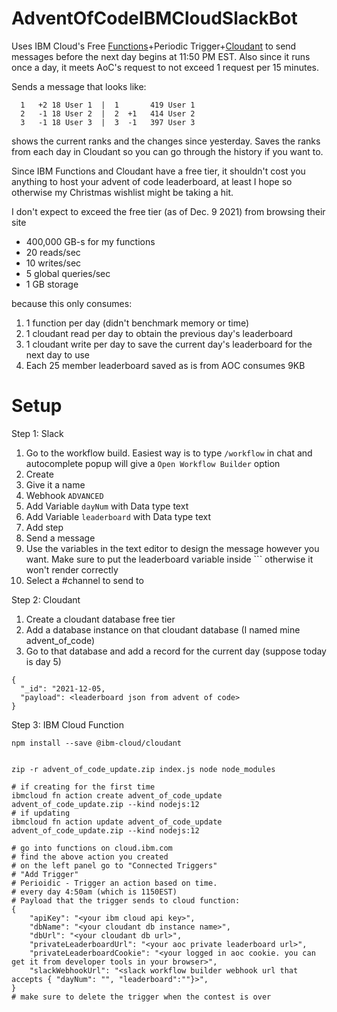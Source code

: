 # AdventOfCodeIBMCloudSlackBot
Uses IBM Cloud's Free [Functions](https://cloud.ibm.com/functions/learn/pricing)+Periodic Trigger+[Cloudant](https://www.ibm.com/cloud/cloudant/pricing) to send messages before the next day begins at 11:50 PM EST. Also since it runs once a day, it meets AoC's request to not exceed 1 request per 15 minutes.

Sends a message that looks like:
```
  1   +2 18 User 1  |  1       419 User 1
  2   -1 18 User 2  |  2  +1   414 User 2
  3   -1 18 User 3  |  3  -1   397 User 3
```
shows the current ranks and the changes since yesterday. Saves the ranks from each day in Cloudant so you can go through the history if you want to.


Since IBM Functions and Cloudant have a free tier, it shouldn't cost you anything to host your advent of code leaderboard,
at least I hope so otherwise my Christmas wishlist might be taking a hit.

I don't expect to exceed the free tier (as of Dec. 9 2021) from browsing their site

* 400,000 GB-s for my functions
* 20 reads/sec
* 10 writes/sec
* 5 global queries/sec 
* 1 GB storage

because this only consumes:

1. 1 function per day (didn't benchmark memory or time)
2. 1 cloudant read per day to obtain the previous day's leaderboard
3. 1 cloudant write per day to save the current day's leaderboard for the next day to use
4. Each 25 member leaderboard saved as is from AOC consumes 9KB

# Setup
Step 1: Slack

1. Go to the workflow build. Easiest way is to type `/workflow` in chat and autocomplete popup will give a `Open Workflow Builder` option
2. Create
3. Give it a name
4. Webhook `ADVANCED`
5. Add Variable `dayNum` with Data type text
6. Add Variable `leaderboard` with Data type text
7. Add step
8. Send a message
9. Use the variables in the text editor to design the message however you want. Make sure to put the leaderboard variable inside \`\`\` otherwise it won't render correctly
10. Select a #channel to send to

Step 2: Cloudant

1. Create a cloudant database free tier
2. Add a database instance on that cloudant database (I named mine advent_of_code)
3. Go to that database and add a record for the current day (suppose today is day 5)
```
{
  "_id": "2021-12-05,
  "payload": <leaderboard json from advent of code>
}
```


Step 3: IBM Cloud Function
```
npm install --save @ibm-cloud/cloudant


zip -r advent_of_code_update.zip index.js node node_modules

# if creating for the first time
ibmcloud fn action create advent_of_code_update advent_of_code_update.zip --kind nodejs:12
# if updating
ibmcloud fn action update advent_of_code_update advent_of_code_update.zip --kind nodejs:12

# go into functions on cloud.ibm.com
# find the above action you created
# on the left panel go to "Connected Triggers"
# "Add Trigger"
# Perioidic - Trigger an action based on time.
# every day 4:50am (which is 1150EST)
# Payload that the trigger sends to cloud function:
{
    "apiKey": "<your ibm cloud api key>",
    "dbName": "<your cloudant db instance name>",
    "dbUrl": "<your cloudant db url>",
    "privateLeaderboardUrl": "<your aoc private leaderboard url>",
    "privateLeaderboardCookie": "<your logged in aoc cookie. you can get it from developer tools in your browser>",
    "slackWebhookUrl": "<slack workflow builder webhook url that accepts { "dayNum": "", "leaderboard":""}>",
}
# make sure to delete the trigger when the contest is over
```
